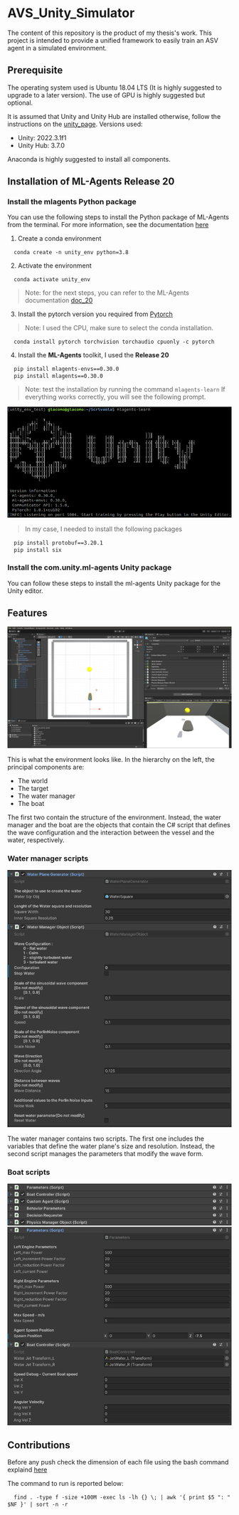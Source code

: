 # AVS_Unity_Simulator

The content of this repository is the product of my thesis's work.
This project is intended to provide a unified framework to easily train an ASV agent in a simulated environment.

## Prerequisite

The operating system used is Ubuntu 18.04 LTS (It is highly suggested to upgrade to a later version). 
The use of GPU is highly suggested but optional.

It is assumed that Unity and Unity Hub are installed otherwise, follow the instructions on the [unity_page](https://unity.com/download).
Versions used:
- Unity: 2022.3.1f1
- Unity Hub: 3.7.0 

Anaconda is highly suggested to install all components.

## Installation of ML-Agents Release 20

### Install the mlagents Python package 

You can use the following steps to install the Python package of ML-Agents from the terminal.
For more information, see the documentation [here](https://github.com/Unity-Technologies/ml-agents/blob/release_20/docs/Installation.md#install-the-mlagents-python-package)


1. Create a conda environment
```
  conda create -n unity_env python=3.8
```
2. Activate the environment
```
  conda activate unity_env
```

> Note: for the next steps, you can refer to the ML-Agents documentation [doc_20]()

3. Install the pytorch version you required from [Pytorch](https://pytorch.org/get-started/locally/)
> Note: I used the CPU, make sure to select the conda installation.
```
  conda install pytorch torchvision torchaudio cpuonly -c pytorch
```
4. Install the **ML-Agents** toolkit, I used the **Release 20**
```
  pip install mlagents-envs==0.30.0
  pip install mlagents==0.30.0
```
> Note: test the installation by running the command ```mlagents-learn```
> If everything works correctly, you will see the following prompt.

![image](Images/Unity_test_installation.png)

> In my case, I needed to install the following packages

```
  pip install protobuf==3.20.1
  pip install six
```
### Install the com.unity.ml-agents Unity package
You can follow these steps to install the ml-agents Unity package for the Unity editor.



## Features

![image](./Images/Env_presentation.png)

This is what the environment looks like.
In the hierarchy on the left, the principal components are:
- The world 
- The target
- The water manager
- The boat

The first two contain the structure of the environment.
Instead, the water manager and the boat are the objects that contain the C# script that defines the wave configuration and the interaction between the vessel and the water, respectively.

### Water manager scripts

![image1](./Images/water_manager_settings_presentation.png)

The water manager contains two scripts.
The first one includes the variables that define the water plane's size and resolution.
Instead, the second script manages the parameters that modify the wave form.

### Boat scripts
![image2](./Images/boat_script_presentation.png)
![image3](./Images/boat_manager_settings_presentation.png)

## Contributions

Before any push check the dimension of each file using the bash command explaind [here](https://netshopisp.medium.com/how-to-find-large-files-and-directories-in-linux-server-b176698d276f#:~:text=The%20%2Dtype%20f%20option%20specifies,details%20for%20each%20file%20found.)

The command to run is reported below:

```
  find . -type f -size +100M -exec ls -lh {} \; | awk '{ print $5 ": " $NF }' | sort -n -r
```
